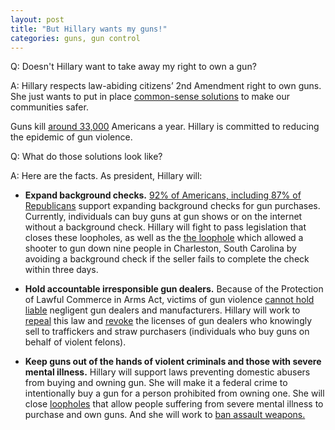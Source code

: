 ```yaml
---
layout: post
title: "But Hillary wants my guns!"
categories: guns, gun control
---
```


Q: Doesn't Hillary want to take away my right to own a gun?


A: Hillary respects law-abiding citizens’ 2nd Amendment right to own guns. She just wants to put in place [common-sense solutions](https://www.hillaryclinton.com/issues/gun-violence-prevention/) to make our communities safer. 

Guns kill [around 33,000](http://fivethirtyeight.com/features/gun-deaths/) Americans a year. Hillary is committed to reducing the epidemic of gun violence. 

Q: What do those solutions look like?

A: Here are the facts. As president, Hillary will:

+ __Expand background checks.__ [92% of Americans, including 87% of Republicans](http://fivethirtyeight.com/features/most-americans-agree-with-obama-that-more-gun-buyers-should-get-background-checks/) support expanding background checks for gun purchases. Currently, individuals can buy guns at gun shows or on the internet without a background check. Hillary will fight to pass legislation that closes these loopholes, as well as the [the loophole](https://www.thetrace.org/2016/06/one-year-later-and-the-loophole-that-let-the-charleston-shooter-buy-his-gun-remains-wide-open/) which allowed a shooter to gun down nine people in Charleston, South Carolina by avoiding a background check if the seller fails to complete the check within three days. 

+ __Hold accountable irresponsible gun dealers.__ Because of the Protection of Lawful Commerce in Arms Act, victims of gun violence [cannot hold liable](https://en.wikipedia.org/wiki/Protection_of_Lawful_Commerce_in_Arms_Act) negligent gun dealers and manufacturers. Hillary will work to [repeal](http://www.courant.com/politics/capitol-watch/hc-hillary-clinton-sandy-hook-guns-story.html) this law and [revoke](http://www.nbcnews.com/meet-the-press/hillary-clinton-unveil-plan-major-new-gun-restrictions-n438361) the licenses of gun dealers who knowingly sell to traffickers and straw purchasers (individuals who buy guns on behalf of violent felons).  

+ __Keep guns out of the hands of violent criminals and those with severe mental illness.__ Hillary will support laws preventing domestic abusers from buying and owning gun. She will make it a federal crime to intentionally buy a gun for a person prohibited from owning one. She will close [loopholes](http://www.nytimes.com/interactive/2016/01/06/us/how-people-with-mental-illness-are-able-to-obtain-guns.html?_r=0) that allow people suffering from severe mental illness to purchase and own guns. And she will work to [ban assault weapons.](https://www.washingtonpost.com/news/post-politics/wp/2016/06/13/clinton-calls-for-a-new-assault-weapons-ban-12-years-after-the-last-one-expired/)



